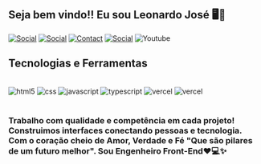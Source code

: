 
## Seja bem vindo!! Eu sou Leonardo José 🖥️📇

[![Social](https://img.shields.io/badge/Facebook-1877F2?style=for-the-badge&logo=facebook&logoColor=white)](https://www.facebook.com/leonardo.candido.902/)
[![Social](https://img.shields.io/badge/GitHub-100000?style=for-the-badge&logo=github&logoColor=white)](https://github.com/Leoraiox)
[![Contact](https://img.shields.io/badge/WhatsApp-25D366?style=for-the-badge&logo=whatsapp&logoColor=white)]()
[![Social](https://img.shields.io/badge/Instagram-E4405F?style=for-the-badge&logo=instagram&logoColor=white)](https://www.facebook.com/leonardo.candido.902/)
![Youtube](https://img.shields.io/badge/YouTube-FF0000?style=for-the-badge&logo=youtube&logoColor=white)



## Tecnologias e Ferramentas
<div style="display: inline_"><br>
<img alig="center" alt="html5" src="https://img.shields.io/badge/HTML5-E34F26?style=for-the-badge&logo=html5&logoColor=white"/>
<img alig="center" alt="css" src="https://img.shields.io/badge/CSS-239120?&style=for-the-badge&logo=css3&logoColor=white"/>
<img alig="center" alt="javascript" src="https://img.shields.io/badge/JavaScript-F7DF1E?style=for-the-badge&logo=javascript&logoColor=black"/>
<img alig="center" alt="typescript" src="https://img.shields.io/badge/TypeScript-007ACC?style=for-the-badge&logo=typescript&logoColor=white"/>
<img alig="center" alt="vercel" src="https://img.shields.io/badge/Vercel-000000?style=for-the-badge&logo=vercel&logoColor=white"/>
<img alig="center" alt="vercel" src="https://img.shields.io/badge/Bootstrap-563D7C?style=for-the-badge&logo=bootstrap&logoColor=white"/>

</div>
<br/>

### Trabalho com qualidade e competência em cada projeto! Construimos interfaces conectando pessoas e tecnologia. Com o coração cheio de Amor, Verdade e Fé "Que são pilares de um futuro melhor". Sou Engenheiro Front-End❤️💻✨
